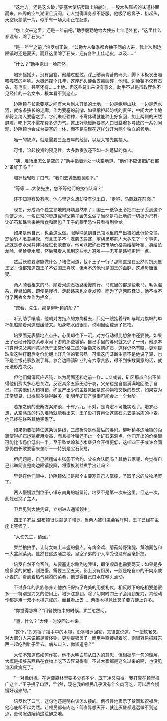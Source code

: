　　“这地方，还是这么破，”要塞大使培罗踏出船舱时，一股木头腐朽的味道扑面而来。四周的空气潮湿且沉闷，让人觉得浑身都不舒服。他吸了吸鼻子，抬起头，天空灰蒙蒙一片，似乎有一场大雨正在酝酿。

　　“您上次来这里，还是一年前吧，”助手殷勤地给大使披上羊毛外套，“这里什么都没有，除了石头。”

　　“是一年半之前，”培罗纠正说，“公爵大人每季都会抽不同的人来，我上次到边陲镇时还是夏天。而且这里除了石头，还有各种上佳毛皮，以及……”

　　“什么？”助手露出一脸茫然。

　　培罗摇摇头，没有回答。他越过船舷，踩上结满青苔的码头，脚下木板发出嘎吱嘎吱的声响。大概还撑个几年，这座码头便会支离破碎，他想。边陲镇不仅有石头，有毛皮，甚至还有……土地。但这些说出来没有意义，助手不过是市政厅名不见经传的一名文书，根本看不到这点。

　　边陲镇与长歌要塞之间有大片尚未开垦的土地，一边是绝境山脉，一边是赤水河，就像条狭长的走廊。作为要塞的前哨，如果承担起防线的责任，中间大片土地都将会纳入要塞之手。它们未经耕种，不需休耕就能种上好多回，加上两侧的天然屏障，吃下来不需花费多少力气。这正好能缓解要塞人口日益增多导致的一系列问题，边陲镇也会成为要塞的一体，而不是像现在这样分开为两个独立的领地。

　　唯一的缺点，就是需要三至五年的经营，以及大笔先期投入。

　　可惜，论起投资的预见性，大多数贵族还不如一名蹩脚的商人。

　　“咦，堆场里怎么是空的？”助手指着远处一块空地道，“他们不应该把矿石都准备好了吗？”

　　培罗轻轻叹了口气，“我们去城堡觐见殿下。”

　　“等等……大使先生，您不等他们的接待队吗？”

　　还不知道有没有呢，他心里这么想却没有说出口，“走吧，马厩就在前面。”

　　现在，分成两个独立领地的麻烦显然来了，国王一纸争王令把四王子丢到这个荒僻之地，一名正常的贵族或皇室弟子会怎么做？当然是将此地的一切据为己有。让矿石和珠宝来换粮食和面包？王子的眼里恐怕只看得到金龙。

　　如果是他自己，也会这么做。眼睁睁见到自己领地里的产出被如此低价兑换，恐怕没人愿意接受。而且王子不一定要去要塞，家族里那群人大多忘了一个事实，那就是赤水河并非只经过长歌要塞。他可以把矿石按市场价格卖给柳叶镇、卖给坠龙岭、卖给赤水城，然后带着人民到这些地方避难——无非是路程更远一点。

　　然后长歌要塞能做什么？堵住河道，截下王子一行？那简直是在公然对抗灰堡王室！谁都知道四王子不受国王喜欢，但再不济他也是国王的血脉，这点毋庸置疑。

　　两人骑着租来的马，顺着河边石板路缓慢前行。马厩里的都是些老马，毛色混杂，瘦骨如柴，即使是慢行，走起路来也全身发颤。而为了这两匹蠢货，他不得不付了两枚金龙作为押金。

　　“您看，先生，那是柳叶镇的船？”

　　听到助手嚷嚷，他朝对方指点的方向看去，只见一艘挂着绿叶与弯刀旗帜的单杆帆船顺着河道缓缓驶来。船身吃水线很高，说明里面载满了货物。

　　培罗面无表情地点点头，心里却往下一沉，对方行动得比想象中还要快。如果王子已经开始联系赤水河下游的那些城镇，自己手里的筹码就又少了一份。他原本打算游说父亲同意以低于正常价格三成的金额来收购矿石，这样仍然有赚，更别提珠宝这种打磨后身价能翻上好几倍的奢侈品。可惜这门垄断生意不是他说了算，也不是金银花家族说了算。参合边陲镇矿业的有六家贵族，得不到多数同意的话，就无法形成决议。

　　但他们偏偏反应迟钝，以为局面还和之前一样……又或者，矿区那点产出不值得他们费太多心思关注。反正其余五家无动于衷，父亲也是自信满满地回绝了自己。其实他们大错特错，矿区产出少的主要原因是这种物物交换的模式，如果变为正常贸易，出得越多赚得越多，到明年矿石产量很可能会上一个台阶。

　　若按之前的垄断方案来谈，十有八九，不对，是肯定不可能实现了。培罗心想，从空荡荡的码头堆场就能看出来，王子没打算再让这些石头去换劣质的小麦，他已经在联系其他买家了。

　　如果仍要把持住这条贸易线，三成折价是他最后的筹码。柳叶镇与边陲镇的距离使得矿石运输费用增高，而且柳叶镇还不止一个矿石来源点，他们开出的价格很可能比市场价低出一半。至于坠龙岭和赤水堡只会开得更低，这样四王子或许会同意仍由长歌要塞来垄断——特别是宝石贸易。

　　但问题是，自己若擅做主张签下合约，父亲会认同吗？其他五家呢，会觉得自己此举简直是向边陲镇投降，将家族利益拱手出让吗？

　　毕竟在他们眼中，边陲镇依旧是那个由要塞自己人掌控，予取予求的放牧场罢了。

　　两人慢慢渡到位于小镇东南角的城堡前，培罗不是第一次来这里，但这一次，此处已换了主人。

　　卫兵见到大使凭证，立刻进去通知领主。

　　四王子罗兰.温布顿很快召见了培罗，当两人被引进会客厅时，王子已经在主座上等候了。

　　“大使先生，请坐。”

　　罗兰拍拍手，让侍女端上丰盛的餐点。有烤全鸡、蘑菇炖野猪腿、黄油面包和一大盆蔬菜汤。显然在这边陲之地，皇室子弟的个人享受也没有丝毫折损。

　　培罗自然不会客气，从要塞走水路到边陲镇，即使顺风也需要两天；如果是多桅多浆的货船，则更慢，需要三至五天。船上没有厨房，一般是吃自带的干肉条或小麦饼。看到着热气翻腾的菜肴，他觉得自己口水在喉头涌动。

　　不过多年的贵族修养让他依旧保持了完美的用餐礼仪，相反殿下的吃相要差很多——特别是刀叉的使用上。培罗注意到，除了切肉时四王子会用到餐刀，其他动作都是用一双小木棍完成的。而且看上去……两根木棍竟比叉子要方便上许多。

　　“你觉得怎样？”用餐快结束的时候，罗兰忽然问。

　　“呃，什么？”大使一时没回过神来。

　　“这个，”对方摇了摇手中的木棍，没等培罗回答，又径直说道，“一把铁餐叉，对大部分人来说都是奢侈物，更别提银叉了。而用手直接抓着吃，则很容易把脏东西一起吃到肚子里去。病从口入，你知道吧？”

　　大使不知道该如何作答，他不太明白病从口入的意思，但根据前一句的理解，大概是指脏东西粘在食物上吃下去容易得病。不过大家都是这么过来的啊，也没见谁因此病死了。

　　“一对橡树棍，在迷藏森林里要多少有多少，既干净又易得。我打算在镇里推广这个，”王子抿了口酒，“当然，现在我的领民几乎没有什么肉可吃，可以后会慢慢好起来的。”

　　培罗松了口气，这句他还是明白该怎么接的。例行性地表示了赞同和祝福后，他心底却不以为然。让领民都有肉吃？简直异想天开，就连灰堡都远远做不到这点，更何况边陲镇这荒僻之地。
